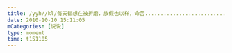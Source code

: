 ```yaml
---
title: /yyh//kl/每天都想在被折磨，放假也以样，命苦.............................
date: 2010-10-10 15:11:05
mCategories: [说说]
type: moment
time: t151105
---
```



